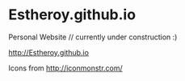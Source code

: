 # Estheroy.github.io

Personal Website // currently under construction :)

http://Estheroy.github.io

Icons from http://iconmonstr.com/
